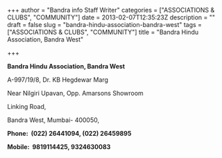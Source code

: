 +++
author = "Bandra info Staff Writer"
categories = ["ASSOCIATIONS &amp; CLUBS", "COMMUNITY"]
date = 2013-02-07T12:35:23Z
description = ""
draft = false
slug = "bandra-hindu-association-bandra-west"
tags = ["ASSOCIATIONS &amp; CLUBS", "COMMUNITY"]
title = "Bandra Hindu Association, Bandra West"

+++


<p><b>Bandra Hindu Association, Bandra West</b></p>
<p>A-997/19/8, Dr. KB Hegdewar Marg</p>
<p>Near Nilgiri Upavan, Opp. Amarsons Showroom</p>
<p>Linking Road,</p>
<p>Bandra West, Mumbai- 400050,</p>
<p><b>Phone:  (022) 26441094, (022) 26459895</b></p>
<p><b>Mobile:  9819114425, 9324630083</b></p>



